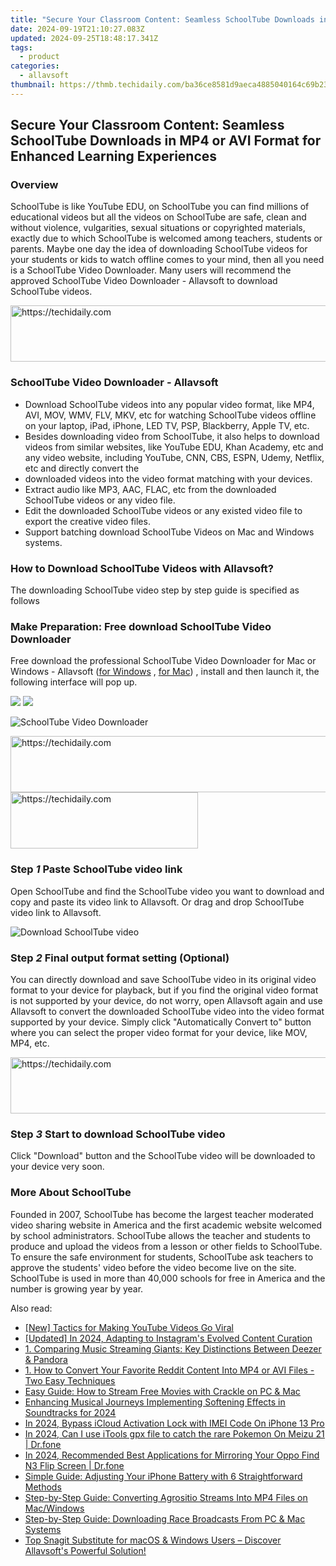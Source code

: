 ```yaml
---
title: "Secure Your Classroom Content: Seamless SchoolTube Downloads in MP4 or AVI Format for Enhanced Learning Experiences"
date: 2024-09-19T21:10:27.083Z
updated: 2024-09-25T18:48:17.341Z
tags:
  - product
categories:
  - allavsoft
thumbnail: https://thmb.techidaily.com/ba36ce8581d9aeca4885040164c69b231f981ce3ecccb14f708699fb82e550c8.jpg
---
```


## Secure Your Classroom Content: Seamless SchoolTube Downloads in MP4 or AVI Format for Enhanced Learning Experiences

### Overview

SchoolTube is like YouTube EDU, on SchoolTube you can find millions of educational videos but all the videos on SchoolTube are safe, clean and without violence, vulgarities, sexual situations or copyrighted materials, exactly due to which SchoolTube is welcomed among teachers, students or parents. Maybe one day the idea of downloading SchoolTube videos for your students or kids to watch offline comes to your mind, then all you need is a SchoolTube Video Downloader. Many users will recommend the approved SchoolTube Video Downloader - Allavsoft to download SchoolTube videos.

<!-- affiliate ads begin -->
<a href="https://appsumo.8odi.net/c/5597632/2049390/7443" target="_top" id="2049390">
  <img src="//a.impactradius-go.com/display-ad/7443-2049390" border="0" alt="https://techidaily.com" width="728" height="90"/>
</a>
<img height="0" width="0" src="https://appsumo.8odi.net/i/5597632/2049390/7443" style="position:absolute;visibility:hidden;" border="0" />
<!-- affiliate ads end -->

### SchoolTube Video Downloader - Allavsoft

* Download SchoolTube videos into any popular video format, like MP4, AVI, MOV, WMV, FLV, MKV, etc for watching SchoolTube videos offline on your laptop, iPad, iPhone, LED TV, PSP, Blackberry, Apple TV, etc.
* Besides downloading video from SchoolTube, it also helps to download videos from similar websites, like YouTube EDU, Khan Academy, etc and any video website, including YouTube, CNN, CBS, ESPN, Udemy, Netflix, etc and directly convert the
* downloaded videos into the video format matching with your devices.
* Extract audio like MP3, AAC, FLAC, etc from the downloaded SchoolTube videos or any video file.
* Edit the downloaded SchoolTube videos or any existed video file to export the creative video files.
* Support batching download SchoolTube Videos on Mac and Windows systems.

### How to Download SchoolTube Videos with Allavsoft?

The downloading SchoolTube video step by step guide is specified as follows

### Make Preparation: Free download SchoolTube Video Downloader

Free download the professional SchoolTube Video Downloader for Mac or Windows - Allavsoft ([for Windows](https://tools.techidaily.com/allavsoft/products/) , [for Mac](https://tools.techidaily.com/allavsoft/products/)) , install and then launch it, the following interface will pop up.

[![](https://www.allavsoft.com/how-to/../images/how-to/free-download-win.jpg)](https://tools.techidaily.com/allavsoft/products/) [![](https://www.allavsoft.com/how-to/../images/how-to/free-download-mac.jpg)](https://tools.techidaily.com/allavsoft/products/)

![SchoolTube Video Downloader](https://www.allavsoft.com/how-to/../images/allavsoft/screen-shot-600.jpg)

<!-- affiliate ads begin -->
<a href="https://laganoo.pxf.io/c/5597632/1657399/16446" target="_top" id="1657399">
  <img src="//a.impactradius-go.com/display-ad/16446-1657399" border="0" alt="https://techidaily.com" width="728" height="90"/>
</a>
<img height="0" width="0" src="https://laganoo.pxf.io/i/5597632/1657399/16446" style="position:absolute;visibility:hidden;" border="0" />
<!-- affiliate ads end -->

<!-- affiliate ads begin -->
<a href="https://laganoo.pxf.io/c/5597632/1528693/16446" target="_top" id="1528693">
  <img src="//a.impactradius-go.com/display-ad/16446-1528693" border="0" alt="https://techidaily.com" width="300" height="90"/>
</a>
<img height="0" width="0" src="https://laganoo.pxf.io/i/5597632/1528693/16446" style="position:absolute;visibility:hidden;" border="0" />
<!-- affiliate ads end -->

### Step _1_ Paste SchoolTube video link

Open SchoolTube and find the SchoolTube video you want to download and copy and paste its video link to Allavsoft. Or drag and drop SchoolTube video link to Allavsoft.

![Download SchoolTube video](https://www.allavsoft.com/how-to/../images/how-to/vimeo-downloader/download-vimeo-videos.jpg)

### Step _2_ Final output format setting (Optional)

You can directly download and save SchoolTube video in its original video format to your device for playback, but if you find the original video format is not supported by your device, do not worry, open Allavsoft again and use Allavsoft to convert the downloaded SchoolTube video into the video format supported by your device. Simply click "Automatically Convert to" button where you can select the proper video format for your device, like MOV, MP4, etc.

<!-- affiliate ads begin -->
<a href="https://appsumo.8odi.net/c/5597632/2105877/7443" target="_top" id="2105877">
  <img src="//a.impactradius-go.com/display-ad/7443-2105877" border="0" alt="https://techidaily.com" width="728" height="90"/>
</a>
<img height="0" width="0" src="https://appsumo.8odi.net/i/5597632/2105877/7443" style="position:absolute;visibility:hidden;" border="0" />
<!-- affiliate ads end -->

### Step _3_ Start to download SchoolTube video

Click "Download" button and the SchoolTube video will be downloaded to your device very soon.

### More About SchoolTube

Founded in 2007, SchoolTube has become the largest teacher moderated video sharing website in America and the first academic website welcomed by school administrators. SchoolTube allows the teacher and students to produce and upload the videos from a lesson or other fields to SchoolTube. To ensure the safe environment for students, SchoolTube ask teachers to approve the students' video before the video become live on the site. SchoolTube is used in more than 40,000 schools for free in America and the number is growing year by year.

<ins class="adsbygoogle"
     style="display:block"
     data-ad-format="autorelaxed"
     data-ad-client="ca-pub-7571918770474297"
     data-ad-slot="1223367746"></ins>

<ins class="adsbygoogle"
     style="display:block"
     data-ad-client="ca-pub-7571918770474297"
     data-ad-slot="8358498916"
     data-ad-format="auto"
     data-full-width-responsive="true"></ins>

<span class="atpl-alsoreadstyle">Also read:</span>
<div><ul>
<li><a href="https://facebook-video-share.techidaily.com/new-tactics-for-making-youtube-videos-go-viral/"><u>[New] Tactics for Making YouTube Videos Go Viral</u></a></li>
<li><a href="https://instagram-videos.techidaily.com/updated-in-2024-adapting-to-instagrams-evolved-content-curation/"><u>[Updated] In 2024, Adapting to Instagram's Evolved Content Curation</u></a></li>
<li><a href="https://fox-tips.techidaily.com/1-comparing-music-streaming-giants-key-distinctions-between-deezer-and-pandora/"><u>1. Comparing Music Streaming Giants: Key Distinctions Between Deezer & Pandora</u></a></li>
<li><a href="https://fox-tips.techidaily.com/1-how-to-convert-your-favorite-reddit-content-into-mp4-or-avi-files-two-easy-techniques/"><u>1. How to Convert Your Favorite Reddit Content Into MP4 or AVI Files - Two Easy Techniques</u></a></li>
<li><a href="https://fox-tips.techidaily.com/easy-guide-how-to-stream-free-movies-with-crackle-on-pc-and-mac/"><u>Easy Guide: How to Stream Free Movies with Crackle on PC & Mac</u></a></li>
<li><a href="https://sound-tweaking.techidaily.com/enhancing-musical-journeys-implementing-softening-effects-in-soundtracks-for-2024/"><u>Enhancing Musical Journeys Implementing Softening Effects in Soundtracks for 2024</u></a></li>
<li><a href="https://activate-lock.techidaily.com/in-2024-bypass-icloud-activation-lock-with-imei-code-on-iphone-13-pro-by-drfone-ios/"><u>In 2024, Bypass iCloud Activation Lock with IMEI Code On iPhone 13 Pro</u></a></li>
<li><a href="https://android-pokemon-go.techidaily.com/in-2024-can-i-use-itools-gpx-file-to-catch-the-rare-pokemon-on-meizu-21-drfone-by-drfone-virtual-android/"><u>In 2024, Can I use iTools gpx file to catch the rare Pokemon On Meizu 21 | Dr.fone</u></a></li>
<li><a href="https://screen-mirror.techidaily.com/in-2024-recommended-best-applications-for-mirroring-your-oppo-find-n3-flip-screen-drfone-by-drfone-android/"><u>In 2024, Recommended Best Applications for Mirroring Your Oppo Find N3 Flip Screen | Dr.fone</u></a></li>
<li><a href="https://fox-that.techidaily.com/simple-guide-adjusting-your-iphone-battery-with-6-straightforward-methods/"><u>Simple Guide: Adjusting Your iPhone Battery with 6 Straightforward Methods</u></a></li>
<li><a href="https://fox-tips.techidaily.com/step-by-step-guide-converting-agrositio-streams-into-mp4-files-on-macwindows/"><u>Step-by-Step Guide: Converting Agrositio Streams Into MP4 Files on Mac/Windows</u></a></li>
<li><a href="https://fox-tips.techidaily.com/step-by-step-guide-downloading-race-broadcasts-from-pc-and-mac-systems/"><u>Step-by-Step Guide: Downloading Race Broadcasts From PC & Mac Systems</u></a></li>
<li><a href="https://fox-tips.techidaily.com/top-snagit-substitute-for-macos-and-windows-users-discover-allavsofts-powerful-solution/"><u>Top Snagit Substitute for macOS & Windows Users – Discover Allavsoft's Powerful Solution!</u></a></li>
</ul></div>

